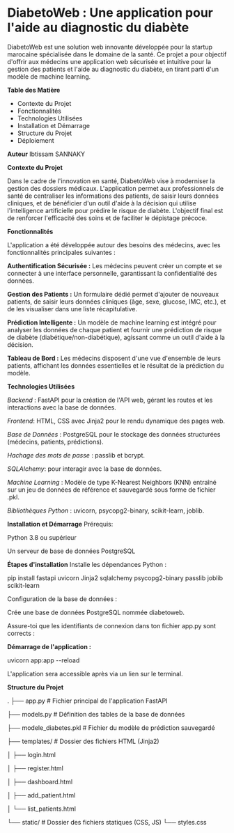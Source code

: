 # DiabetoWeb : Une application pour l'aide au diagnostic du diabète

DiabetoWeb est une solution web innovante développée pour la startup marocaine spécialisée dans le domaine de la santé. Ce projet a pour objectif d'offrir aux médecins une application web sécurisée et intuitive pour la gestion des patients et l'aide au diagnostic du diabète, en tirant parti d'un modèle de machine learning.

**Table des Matière**
- Contexte du Projet
- Fonctionnalités
- Technologies Utilisées
- Installation et Démarrage
- Structure du Projet
- Déploiement

**Auteur**
Ibtissam SANNAKY

**Contexte du Projet**

Dans le cadre de l'innovation en santé, DiabetoWeb vise à moderniser la gestion des dossiers médicaux. L'application permet aux professionnels de santé de centraliser les informations des patients, de saisir leurs données cliniques, et de bénéficier d'un outil d'aide à la décision qui utilise l'intelligence artificielle pour prédire le risque de diabète. L'objectif final est de renforcer l'efficacité des soins et de faciliter le dépistage précoce.

**Fonctionnalités**

L'application a été développée autour des besoins des médecins, avec les fonctionnalités principales suivantes :

**Authentification Sécurisée :** Les médecins peuvent créer un compte et se connecter à une interface personnelle, garantissant la confidentialité des données.

**Gestion des Patients :** Un formulaire dédié permet d'ajouter de nouveaux patients, de saisir leurs données cliniques (âge, sexe, glucose, IMC, etc.), et de les visualiser dans une liste récapitulative.

**Prédiction Intelligente :** Un modèle de machine learning est intégré pour analyser les données de chaque patient et fournir une prédiction de risque de diabète (diabétique/non-diabétique), agissant comme un outil d'aide à la décision.

**Tableau de Bord :** Les médecins disposent d'une vue d'ensemble de leurs patients, affichant les données essentielles et le résultat de la prédiction du modèle.

**Technologies Utilisées**

*Backend* : FastAPI pour la création de l'API web, gérant les routes et les interactions avec la base de données.

*Frontend*: HTML, CSS avec Jinja2 pour le rendu dynamique des pages web.

*Base de Données* : PostgreSQL pour le stockage des données structurées (médecins, patients, prédictions).

*Hachage des mots de passe* : passlib et bcrypt.

*SQLAlchemy*: pour interagir avec la base de données.

*Machine Learning* : Modèle de type K-Nearest Neighbors (KNN) entraîné sur un jeu de données de référence et sauvegardé sous forme de fichier .pkl.

*Bibliothèques Python* : uvicorn, psycopg2-binary, scikit-learn, joblib.

**Installation et Démarrage**
Prérequis:

Python 3.8 ou supérieur

Un serveur de base de données PostgreSQL

**Étapes d'installation**
Installe les dépendances Python :

pip install fastapi uvicorn Jinja2 sqlalchemy psycopg2-binary passlib joblib scikit-learn

Configuration de la base de données :

Crée une base de données PostgreSQL nommée diabetoweb.

Assure-toi que les identifiants de connexion dans ton fichier app.py sont corrects :


**Démarrage de l'application :**

uvicorn app:app --reload

L'application sera accessible après via un lien sur le terminal.

**Structure du Projet**

.
├── app.py                  # Fichier principal de l'application FastAPI

├── models.py               # Définition des tables de la base de données

├── modele_diabetes.pkl           # Fichier du modèle de prédiction sauvegardé
 
├── templates/    # Dossier des fichiers HTML (Jinja2)

│   ├── login.html

│   ├── register.html

│   ├── dashboard.html

│   ├── add_patient.html

│   └── list_patients.html

└── static/                 # Dossier des fichiers statiques (CSS, JS)
    └── styles.css

